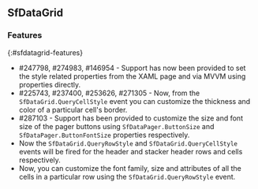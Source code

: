 ## SfDataGrid

### Features
{:#sfdatagrid-features}

* \#247798, #274983, #146954 - Support has now been provided to set the style related properties from the XAML page and via MVVM using properties directly.
* \#225743, #237400, #253626, #271305 - Now, from the `SfDataGrid.QueryCellStyle` event you can customize the thickness and color of a particular cell's border.
* \#287103 - Support has been provided to customize the size and font size of the pager buttons using `SfDataPager.ButtonSize` and `SfDataPager.ButtonFontSize` properties respectively.
* Now the `SfDataGrid.QueryRowStyle` and `SfDataGrid.QueryCellStyle` events will be fired for the header and stacker header rows and cells respectively.
* Now, you can customize the font family, size and attributes of all the cells in a particular row using the `SfDataGrid.QueryRowStyle` event.